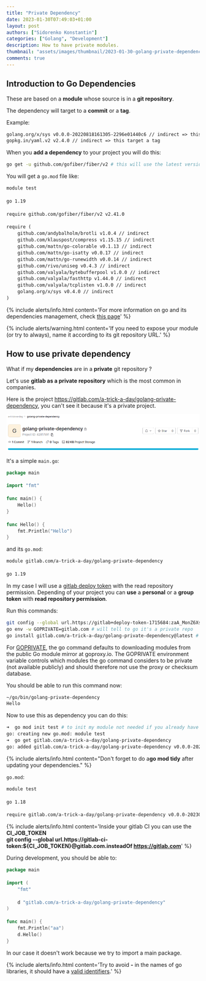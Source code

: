 ```yaml
---
title: "Private Dependency"
date: 2023-01-30T07:49:03+01:00
layout: post
authors: ["Sidorenko Konstantin"]
categories: ["Golang", "Development"]
description: How to have private modules.
thumbnail: "assets/images/thumbnail/2023-01-30-golang-private-dependency.png"
comments: true
---
```


## Introduction to Go Dependencies

These are based on a **module** whose source is in a **git repository**.

The dependency will target to a **commit** or a **tag**.

Example:

```txt
golang.org/x/sys v0.0.0-20220818161305-2296e01440c6 // indirect => this target a commit
gopkg.in/yaml.v2 v2.4.0 // indirect => this target a tag
```

When you **add a dependency** to your project you will do this:

```bash
go get -u github.com/gofiber/fiber/v2 # this will use the latest version without @
```

You will get a `go.mod` file like:

```txt
module test

go 1.19

require github.com/gofiber/fiber/v2 v2.41.0

require (
	github.com/andybalholm/brotli v1.0.4 // indirect
	github.com/klauspost/compress v1.15.15 // indirect
	github.com/mattn/go-colorable v0.1.13 // indirect
	github.com/mattn/go-isatty v0.0.17 // indirect
	github.com/mattn/go-runewidth v0.0.14 // indirect
	github.com/rivo/uniseg v0.4.3 // indirect
	github.com/valyala/bytebufferpool v1.0.0 // indirect
	github.com/valyala/fasthttp v1.44.0 // indirect
	github.com/valyala/tcplisten v1.0.0 // indirect
	golang.org/x/sys v0.4.0 // indirect
)
```

{% include alerts/info.html content='For more information on go and its dependencies management, check <a href="https://go.dev/doc/modules/managing-dependencies">this page</a>' %}

{% include alerts/warning.html content='If you need to expose your module (or try to always), name it according to its git repository URL.' %}

## How to use private dependency

What if my **dependencies** are in a **private** git repository ?

Let's use **gitlab as a private repository** which is the most common in companies.

Here is the project <https://gitlab.com/a-trick-a-day/golang-private-dependency>, you can't see it because it's a private project.

![gitlab repository](/assets/images/posts/2023-01-30-golang-private-dependency_gitlab-repository.jpg)

It's a simple `main.go`:

```go
package main

import "fmt"

func main() {
	Hello()
}

func Hello() {
	fmt.Println("Hello")
}
```

and its `go.mod`:

```txt
module gitlab.com/a-trick-a-day/golang-private-dependency

go 1.19
```

In my case I will use a [gitlab deploy token](https://docs.gitlab.com/ee/user/project/deploy_tokens/) with the read repository permission.
Depending of your project you can **use** a **personal** or a **group token** with **read repository permission**.

Run this commands:

```bash
git config --global url.https://gitlab+deploy-token-1715684:zaA_MonZ6XskfCVM7ACm@gitlab.com.insteadOf https://gitlab.com # will rewrite the url during remote actions
go env -w GOPRIVATE=gitlab.com # will tell to go it's a private repo
go install gitlab.com/a-trick-a-day/golang-private-dependency@latest # will install the latest version of golang-private-dependency
```

For [GOPRIVATE](https://goproxy.io/docs/GOPRIVATE-env.html), the go command defaults to downloading modules from the public Go module mirror at goproxy.io.
The GOPRIVATE environment variable controls which modules the go command considers to be private (not available publicly) and should therefore not use the proxy or checksum database.

You should be able to run this command now:

```bash
~/go/bin/golang-private-dependency
Hello
```

Now to use this as dependency you can do this:

```bash
➜  go mod init test # to init my module not needed if you already have it
go: creating new go.mod: module test
➜  go get gitlab.com/a-trick-a-day/golang-private-dependency
go: added gitlab.com/a-trick-a-day/golang-private-dependency v0.0.0-20230123145256-d7f205052328
```

{% include alerts/info.html content="Don't forget to do a<b>go mod tidy</b> after updating your dependencies." %}

`go.mod`:

```txt
module test

go 1.18

require gitlab.com/a-trick-a-day/golang-private-dependency v0.0.0-20230123145256-d7f205052328 // indirect
```

{% include alerts/info.html content='Inside your gitlab CI you can use the <b>CI_JOB_TOKEN</b><br/><b>git config --global url.https://gitlab-ci-token:${CI_JOB_TOKEN}@gitlab.com.insteadOf https://gitlab.com</b>' %}

During development, you should be able to:

```go
package main

import (
	"fmt"

	d "gitlab.com/a-trick-a-day/golang-private-dependency"
)

func main() {
	fmt.Println("aa")
	d.Hello()
}
```

In our case it doesn't work because we try to import a main package.

{% include alerts/info.html content='Try to avoid <b>-</b> in the names of go libraries, it should have a <a href="https://go.dev/ref/spec#identifier">valid identifiers</a>.' %}
